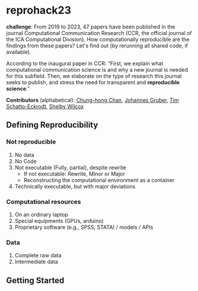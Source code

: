 # reprohack23

**challenge**: From 2019 to 2023, 47 papers have been published in the journal Computational Communication Research (CCR, the official journal of the ICA Computational Division). How computationally reproducible are the findings from these papers? Let's find out (by rerunning all shared code, if available).

According to the inaugural paper in CCR: “First, we explain what computational communication science is and why a new journal is needed for this subfield. Then, we elaborate on the type of research this journal seeks to publish, and stress the need for transparent and **reproducible science**.”

**Contributors** (alphabetical): [Chung-hong Chan](https://github.com/chainsawriot), [Johannes Gruber](https://github.com/JBGruber), [Tim Schatto-Eckrodt](https://github.com/Kudusch), [Shelby Wilcox](https://github.com/shelbywilcox)

## Defining Reproducibility ##

### Not reproducible

1. No data
2. No Code
3. Not executable (Fully, partial), despite rewrite
   * If not executable: Rewrite, Minor or Major
   * Reconstructing the computational environment as a container
5. Technically executable, but with major deviations

### Computational resources

1. On an ordinary laptop
2. Special equipments (GPUs, arduino)
3. Proprietary software (e.g., SPSS, STATA) / models / APIs

### Data
1. Complete raw data
2. Intermediate data

## Getting Started ##


